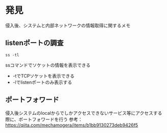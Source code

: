 # 発見
侵入後、システムと内部ネットワークの情報取得に関するメモ

## listenポートの調査
```
ss -tl
```
ssコマンドでソケットの情報を表示できる
* -tでTCPソケットを表示できる
* -lでlistenポートのみ表示する

## ポートフォワード
侵入後システムのlocalからでしかアクセスできないサービス等にアクセスする際に、ポートフォワードを行う
参考：https://qiita.com/mechamogera/items/b1bb9130273deb9426f5